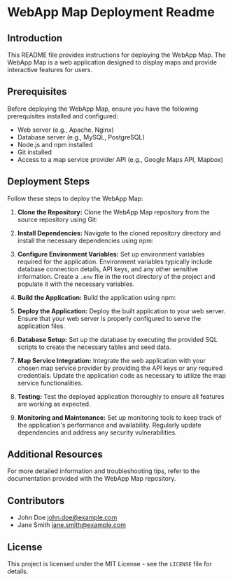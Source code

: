 # WebApp Map Deployment Readme

## Introduction

This README file provides instructions for deploying the WebApp Map. The WebApp Map is a web application designed to display maps and provide interactive features for users.

## Prerequisites

Before deploying the WebApp Map, ensure you have the following prerequisites installed and configured:

- Web server (e.g., Apache, Nginx)
- Database server (e.g., MySQL, PostgreSQL)
- Node.js and npm installed
- Git installed
- Access to a map service provider API (e.g., Google Maps API, Mapbox)

## Deployment Steps

Follow these steps to deploy the WebApp Map:

1. **Clone the Repository:**
   Clone the WebApp Map repository from the source repository using Git:

2. **Install Dependencies:**
   Navigate to the cloned repository directory and install the necessary dependencies using npm:

3. **Configure Environment Variables:**
   Set up environment variables required for the application. Environment variables typically include database connection details, API keys, and any other sensitive information. Create a `.env` file in the root directory of the project and populate it with the necessary variables.

4. **Build the Application:**
   Build the application using npm:

5. **Deploy the Application:**
   Deploy the built application to your web server. Ensure that your web server is properly configured to serve the application files.

6. **Database Setup:**
   Set up the database by executing the provided SQL scripts to create the necessary tables and seed data.

7. **Map Service Integration:**
   Integrate the web application with your chosen map service provider by providing the API keys or any required credentials. Update the application code as necessary to utilize the map service functionalities.

8. **Testing:**
   Test the deployed application thoroughly to ensure all features are working as expected.

9. **Monitoring and Maintenance:**
   Set up monitoring tools to keep track of the application's performance and availability. Regularly update dependencies and address any security vulnerabilities.

## Additional Resources

For more detailed information and troubleshooting tips, refer to the documentation provided with the WebApp Map repository.

## Contributors

- John Doe <john.doe@example.com>
- Jane Smith <jane.smith@example.com>

## License

This project is licensed under the MIT License - see the `LICENSE` file for details.
